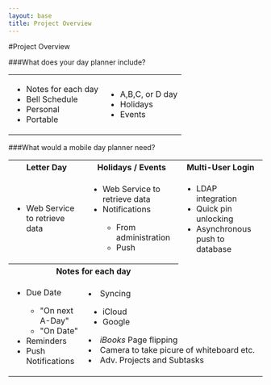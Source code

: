```yaml
---
layout: base
title: Project Overview
---
```

#Project Overview

###What does your day planner include?

<table border="0">
  <tr>
    <td><ul>
      <li>Notes for each day</li>
      <li>Bell Schedule</li>
      <li>Personal</li>
      <li>Portable</li>
    </ul>
    </td>
    <td><ul>
      <li>A,B,C, or D day</li>
      <li>Holidays</li>
      <li>Events</li>
    </ul>
    </td>
  </tr>
</table>

###What would a mobile day planner need?

<table>
  <tr>
    <th>Letter Day</th>
    <th>Holidays / Events</th>
    <th>Multi-User Login</th>
  </tr>
  <tr>
    <td>
      <ul>
      <li>Web Service to retrieve data</li>
    </ul>
    </td>
    <td>
      <ul>
      <li>Web Service to retrieve data</li>
      <li>Notifications</li>
      <ul>
        <li>From administration</li>
        <li>Push</li>
      </ul>
    </ul>
    </td>
    <td>
      <ul>
      <li>LDAP integration</li>
      <li>Quick pin unlocking</li>
      <li>Asynchronous push to database</li>
    </ul>
    </td>
  </tr>
  <tr>
    <th colspan="2">Notes for each day</th>
  </tr>
  <tr>
    <td>
      <ul>
      <li>Due Date</li>
      <ul>
        <li>"On next A-Day"</li>
        <li>"On Date"</li>
      </ul>
      <li>Reminders</li>
      <li>Push Notifications</li>
    </td>
    <td colspan="2">
      <li>Syncing</li>
      <ul>
        <li>iCloud</li>
        <li>Google</li>
      </ul>
      <li><em>iBooks</em> Page flipping</li>
      <li>Camera to take picure of whiteboard etc.</li>
      <li>Adv. Projects and Subtasks</li>
    </ul>
    </td>
  </tr>
</table>